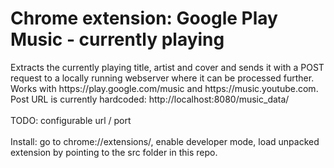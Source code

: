 <h1>Chrome extension: Google Play Music - currently playing</h1>
<p>Extracts the currently playing title, artist and cover and sends it with a POST request to a locally running webserver where it can be processed further.<br>
Works with https://play.google.com/music and https://music.youtube.com.<br>
Post URL is currently hardcoded: http://localhost:8080/music_data/<br>
<br>
TODO: configurable url / port
<br>
<br>
Install: go to chrome://extensions/, enable developer mode, load unpacked extension by pointing to the src folder in this repo.
</p>
